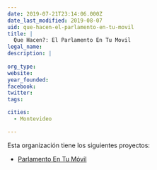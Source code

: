 ```yaml
---
date: 2019-07-21T23:14:06.000Z
date_last_modified: 2019-08-07
uid: que-hacen-el-parlamento-en-tu-movil
title: |
  Que Hacen?: El Parlamento En Tu Movil
legal_name: 
description: |
  
org_type: 
website: 
year_founded: 
facebook: 
twitter: 
tags:

cities: 
  - Montevideo

---
```


Esta organización tiene los siguientes proyectos:

- [Parlamento En Tu Móvil](/proyectos/parlamento-en-tu-movil)
